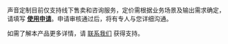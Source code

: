 声音定制目前仅支持线下售卖和咨询服务，定价需根据业务场景及输出需求确定，请填写 [**使用申请**](https://cloud.tencent.com/apply/p/820iav65to5)。申请审核通过后，将有专人与您详细沟通。

如需了解本产品更多详情，请 [联系我们](https://cloud.tencent.com/act/event/connect-service) 获得支持。
